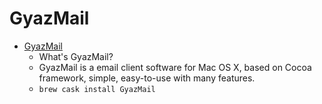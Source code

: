 # GyazMail
- [GyazMail](http://gyazsquare.com/gyazmail/)
  -  What's GyazMail?
  - GyazMail is a email client software for Mac OS X, based on Cocoa framework, simple, easy-to-use with many features.
  - `brew cask install GyazMail`
